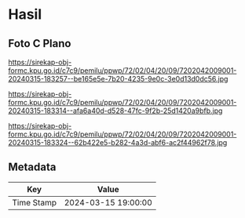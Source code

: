 # Hasil

## Foto C Plano

https://sirekap-obj-formc.kpu.go.id/c7c9/pemilu/ppwp/72/02/04/20/09/7202042009001-20240315-183257--be165e5e-7b20-4235-9e0c-3e0d13d0dc56.jpg

https://sirekap-obj-formc.kpu.go.id/c7c9/pemilu/ppwp/72/02/04/20/09/7202042009001-20240315-183314--afa6a40d-d528-47fc-9f2b-25d1420a9bfb.jpg

https://sirekap-obj-formc.kpu.go.id/c7c9/pemilu/ppwp/72/02/04/20/09/7202042009001-20240315-183324--62b422e5-b282-4a3d-abf6-ac2f44962f78.jpg


## Metadata

| Key        | Value               |
| ---------- | ------------------- |
| Time Stamp | 2024-03-15 19:00:00 |



